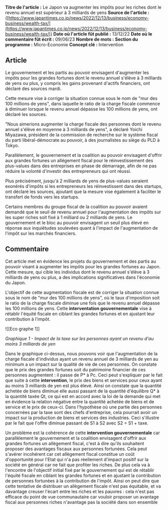 **Titre de l'article :** Le Japon va augmenter les impôts pour les riches dont le revenu annuel est supérieur à 3 milliards de yens
**Source de l'article :** ([https://www.japantimes.co.jp/news/2022/12/13/business/economy-business/wealth-tax/](https://www.japantimes.co.jp/news/2022/12/13/business/economy-business/wealth-tax/))
**Date où l'article fût publié :** 13/12/22
**Date où le commentaire fût écrit :** 09/06/23
**Nombre de mots :**
**Section du programme :** Micro-Economie
**Concept clé :** Intervention

## Article
Le gouvernement et les partis au pouvoir envisagent d'augmenter les impôts pour les grandes fortunes dont le revenu annuel s'élève à 3 milliards de yens ou plus, y compris les gains provenant d'actifs financiers, ont déclaré des sources mardi.

Cette mesure vise à corriger la situation connue sous le nom de "mur des 100 millions de yens", dans laquelle le ratio de la charge fiscale commence à diminuer lorsque le revenu annuel dépasse les 100 millions de yens, ont déclaré les sources.

"Nous aimerions augmenter la charge fiscale des personnes dont le revenu annuel s'élève en moyenne à 3 milliards de yens", a déclaré Yoichi Miyazawa, président de la commission de recherche sur le système fiscal du parti libéral-démocrate au pouvoir, à des journalistes au siège du PLD à Tokyo.

Parallèlement, le gouvernement et la coalition au pouvoir envisagent d'offrir aux grandes fortunes un allégement fiscal pour le réinvestissement des plus-values dans des entreprises en phase de démarrage, afin de ne pas réduire la volonté d'investir des entrepreneurs qui ont réussi.

Plus précisément, jusqu'à 2 milliards de yens de plus-values seraient exonérés d'impôts si les entrepreneurs les réinvestissent dans des startups, ont déclaré les sources, ajoutant que la mesure vise également à faciliter le transfert de fonds vers les startups.

Certains membres du groupe fiscal de la coalition au pouvoir avaient demandé que le seuil de revenu annuel pour l'augmentation des impôts sur les super riches soit fixé à 1 milliard ou 2 milliards de yens. Le gouvernement et le bloc au pouvoir envisagent un seuil plus élevé en réponse aux inquiétudes soulevées quant à l'impact de l'augmentation de l'impôt sur les marchés financiers.

## Commentaire
Cet article met en évidence les projets du gouvernement et des partis au pouvoir visant à augmenter les impôts pour les grandes fortunes au Japon. Cette mesure, qui cible les individus dont le revenu annuel s'élève à 3 milliards de yens ou plus, a des implications significatives dans l'économie du Japon.

L'objectif de cette augmentation fiscale est de corriger la situation connue sous le nom de "mur des 100 millions de yens", où le taux d'imposition soit le ratio de la charge fiscale diminue une fois que le revenu annuel dépasse les 100 millions de yens. Cette **interventation gouvernementale** vise à rétablir l'équité fiscale en ciblant les grandes fortunes et en ajustant leur contribution à l'impôt. 

![[Eco graphe 1]]

*Graphique 1 - Impact de la taxe sur les personnes ayant un revenu d'au moins 3 milliards de yen*

Dans le graphique ci-dessus, nous pouvons voir que l'augmentation de la charge fiscale d'individus ayant un revenu annuel de 3 milliards de yen au minimum a un impact sur la qualité de vie de ces personnes. On constate que le prix des grandes fortunes soit du patrimoine financier de ces personnes augmentent : il passe de P* à Pc. Ceci peut s'expliquer par le fait que suite à cette **intervention**, le prix des biens et services pour ceux ayant au moins 3 milliards de yen est plus élevé. Ainsi on constate que la quantité achetée de biens diminue elle aussi passant de la quantité d'équilibre Q* à la quantité taxée Qt, ce qui est en accord avec la loi de la demande qui met en évidence la relation négative entre la quantité achetée de biens et de service et le prix de ceux-ci.  Dans l'hypothèse où une partie des personnes concernées par la taxe sont des chefs d'entreprise, cela pourrait avoir un impact sur la production de biens et services des industries. Ceci s'illustre par le fait que l'offre diminue passant de S1 à S2 avec S2 = S1 + taxe.

Un problème est la cohérence de cette **intervention gouvernementale** car parallèlement le gouvernement et la coalition envisagent d'offrir aux grandes fortunes un allègement fiscal, c'est à dire qu'ils souhaitent proposer des avantages fiscaux aux personnes fortunées. Cela peut s'avérer incohérent car cet allègement fiscal constitue un coût d'opportunité pour l'Etat qui n'a pas réellement d'impact positif sur la société en général car ne fait que profiter les riches. De plus cela va à l'encontre de l'objectif initial fixé par le gouvernement qui est de rétablir l'équité fiscale en ciblant les grandes fortunes et en ajustant la contribution de personnes fortunées à la contribution de l'impôt. Ainsi on peut dire que cette tentative de distribuer un allègement fiscale n'est pas équitable, et va davantage creuser l'écart entre les riches et les pauvres : cela n'est pas efficace du point de vue communautaire car vouloir proposer un avantage fiscal aux personnes riches n'avantage pas la société dans son ensemble
